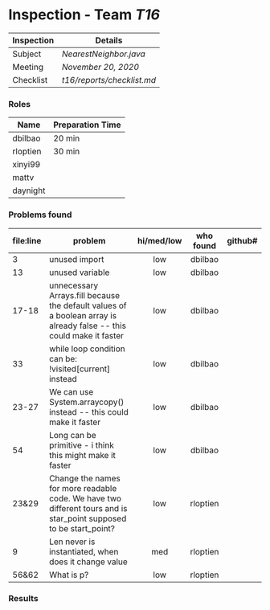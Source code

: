 # Inspection - Team *T16* 
 
| Inspection | Details |
| ----- | ----- |
| Subject | *NearestNeighbor.java*|
| Meeting | *November 20, 2020* |
| Checklist | *t16/reports/checklist.md* |

### Roles

| Name | Preparation Time |
| ---- | ---- |
| dbilbao | 20 min |
| rloptien | 30 min |
| xinyi99 | |
| mattv | |
| daynight| |

### Problems found

| file:line | problem | hi/med/low | who found | github#  |
| --- | --- | :---: | :---: | --- |
| 3 | unused import| low | dbilbao | |
| 13 | unused variable| low | dbilbao | |
| 17-18 | unnecessary Arrays.fill because the default values of a boolean array is already false  -- this could make it faster| low | dbilbao | |
| 33 | while loop condition can be: !visited[current] instead | low | dbilbao | |
| 23-27 | We can use System.arraycopy() instead -- this could make it faster | low | dbilbao | |
| 54 | Long can be primitive - i think this might make it faster | low | dbilbao | |
| 23&29 | Change the names for more readable code. We have two different tours and is star_point supposed to be start_point? | low | rloptien | |
| 9 | Len never is instantiated, when does it change value | med | rloptien | |
| 56&62 | What is p? | low | rloptien | |


### Results
